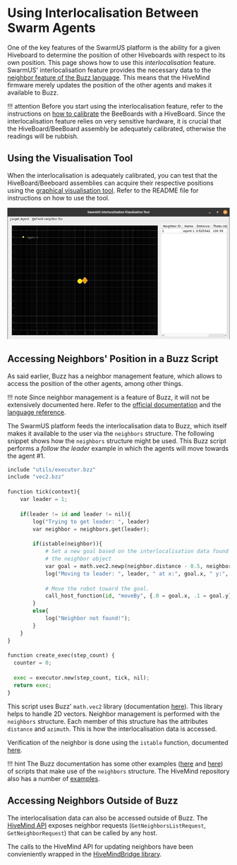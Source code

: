 # Using Interlocalisation Between Swarm Agents

One of the key features of the SwarmUS platform is the ability for a given Hiveboard to determine the position of other Hiveboards with respect to its own position. This page shows how to use this *interlocalisation* feature. SwarmUS' interlocalisation feature provides the necessary data to the [neighbor feature of the Buzz language](https://github.com/buzz-lang/Buzz/blob/master/doc/api.md#neighbors). This means that the HiveMind firmware merely updates the position of the other agents and makes it available to Buzz.

<!-- TODO 
!!! Note
    The interlocalisation module is a rather complex feature of the SwarmUS platform. For extensive documentation about the design and implementation of the feature, refer to TODO.

-->

!!! attention
    Before you start using the interlocalisation feature, refer to the instructions on [how to calibrate](../../reference/Interlocalisation/how-to-calibrate-interloc.md) the BeeBoards with a HiveBoard. Since the interlocalisation feature relies on very sensitive hardware, it is crucial that the HiveBoard/BeeBoard assembly be adequately calibrated, otherwise the readings will be rubbish.

## Using the Visualisation Tool

When the interlocalisation is adequately calibrated, you can test that the HiveBoard/Beeboard assemblies can acquire their respective positions using the [graphical visualisation tool](https://github.com/SwarmUS/TestBench-Python). Refer to the README file for instructions on how to use the tool.

![](img/visualisation_tool.png)

## Accessing Neighbors' Position in a Buzz Script

As said earlier, Buzz has a neighbor management feature, which allows to access the position of the other agents, among other things.

!!! note
    Since neighbor management is a feature of Buzz, it will not be extensively documented here. Refer to the [official documentation](https://the.swarming.buzz/wiki/doku.php?id=buzz_syntax_cheatsheet&s[]=neighbors) and the [language reference](https://github.com/buzz-lang/Buzz/blob/master/doc/api.md).

The SwarmUS platform feeds the interlocalisation data to Buzz, which itself makes it available to the user via the `neighbors` structure. The following snippet shows how the `neighbors` structure might be used. This Buzz script performs a _follow the leader_ example in which the agents will move towards the agent #1.

```python
include "utils/executor.bzz"
include "vec2.bzz"

function tick(context){
    var leader = 1;

    if(leader != id and leader != nil){
        log("Trying to get leader: ", leader)
        var neighbor = neighbors.get(leader);

        if(istable(neighbor)){
            # Set a new goal based on the interlocalisation data found in 
            # the neighbor object
            var goal = math.vec2.newp(neighbor.distance - 0.5, neighbor.azimuth);
            log("Moving to leader: ", leader, " at x:", goal.x, " y:", goal.y);

            # Move the robot toward the goal.
            call_host_function(id, "moveBy", {.0 = goal.x, .1 = goal.y});
        }
        else{
            log("Neighbor not found!");
        }
    }
}

function create_exec(step_count) {
  counter = 0;

  exec = executor.new(step_count, tick, nil);
  return exec;
}
```

This script uses Buzz' `math.vec2` library (documentation [here](https://github.com/buzz-lang/Buzz/blob/master/doc/api.md#mathvec2lib)). This library helps to handle 2D vectors. Neighbor management is performed with the `neighbors` structure. Each member of this structure has the attributes `distance` and `azimuth`. This is how the interlocalisation data is accessed.

Verification of the neighbor is done using the `istable` function, documented [here](https://swarmus.github.io/HiveMind/namespaceBittyBuzzUserFunctions.html#a47f43221b7fd135259c540016ae55544).

!!! hint
    The Buzz documentation has some other examples ([here](https://the.swarming.buzz/wiki/doku.php?id=buzz_examples) and [here](https://github.com/buzz-lang/Buzz/tree/master/doc/examples)) of scripts that make use of the `neighbors` structure. The HiveMind repository also has a number of [examples](https://github.com/SwarmUS/HiveMind/tree/master/src/bittybuzz/buzz_scripts/behaviors).

## Accessing Neighbors Outside of Buzz

The interlocalisation data can also be accessed outside of Buzz. The [HiveMind API](../../reference/HiveMind/hivemind-api.md) exposes neighbor requests (`GetNeighborsListRequest`, `GetNeighborRequest`) that can be called by any host.

The calls to the HiveMind API for updating neighbors have been convieniently wrapped in the [HiveMindBridge library](https://swarmus.github.io/HiveMindBridge/classIHiveMindBridge.html).